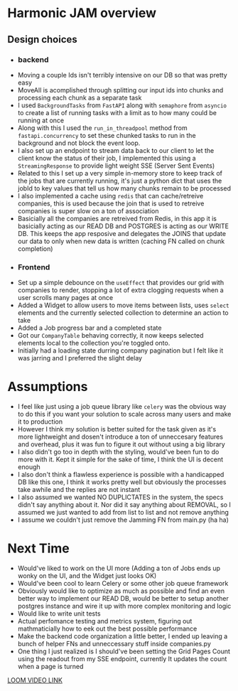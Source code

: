 # Harmonic JAM overview
## Design choices 
- ### backend
- Moving a couple Ids isn't terribly intensive on our DB so that was pretty easy
- MoveAll is acomplished through splitting our input ids into chunks and processing each chunk as a separate task
- I used `BackgroundTasks` from `FastAPI` along with `semaphore` from `asyncio` to create a list of running tasks with a limit as to how many could be running at once 
- Along with this I used the `run_in_threadpool` method from `fastapi.concurrency` to set these chunked tasks to run in the background and not block the event loop.
- I also set up an endpoint to stream data back to our client to let the client know the status of their job, I implemented this using a `StreamingResponse` to provide light weight SSE (Server Sent Events)
- Related to this I set up a very simple in-memory store to keep track of the jobs that are currently running, it's just a python dict that uses the jobId to key values that tell us how many chunks remain to be processed 
- I also implemented a cache using `redis` that can cache/retreive companies, this is used because the join that is used to retreive companies is super slow on a ton of association
- Basicially all the companies are retreived from Redis, in this app it is basicially acting as our READ DB and POSTGRES is acting as our WRITE DB. This keeps the app resposive and delegates the JOINS that update our data to only when new data is written (caching FN called on chunk completion) 
- ### Frontend
- Set up a simple debounce on the `useEffect` that provides our grid with companies to render, stopping a lot of extra clogging requests when a user scrolls many pages at once
- Added a Widget to allow users to move items between lists, uses `select` elements and the currently selected collection to determine an action to take 
- Added a Job progress bar and a completed state 
- Got our `CompanyTable` behaving correctly, it now keeps selected elements local to the collection you're toggled onto. 
- Initially had a loading state durring company pagination but I felt like it was jarring and I preferred the slight delay
# Assumptions
- I feel like just using a job queue library like `celery` was the obvious way to do this if you want your solution to scale across many users and make it to production 
- However I think my solution is better suited for the task given as it's more lightweight and dosen't introduce a ton of unneccesary features and overhead, plus it was fun to figure it out without using a big library
- I also didn't go too in depth with the styling, would've been fun to do more with it. Kept it simple for the sake of time, I think the UI is decent enough
- I also don't think a flawless experience is possible with a handicapped DB like this one, I think it works pretty well but obviously the processes take awhile and the replies are not instant 
- I also assumed we wanted NO DUPLICTATES in the system, the specs didn't say anything about it. Nor did it say anything about REMOVAL, so I assumed we just wanted to add from list to list and not remove anything 
- I assume we couldn't just remove the Jamming FN from main.py (ha ha)
# Next Time
- Would've liked to work on the UI more (Adding a ton of Jobs ends up wonky on the UI, and the Widget just looks OK)
- Would've been cool to learn Celery or some other job queue framework 
- Obviously would like to optimize as much as possible and find an even better way to implement our READ DB, would be better to setup another postgres instance and wire it up with more complex monitoring and logic  
- Would like to write unit tests 
- Actual perfomance testing and metrics system, figuring out mathmaticially how to eek out the best possible performance 
- Make the backend code organization a little better, I ended up leaving a bunch of helper FNs and unneccessary stuff inside companies.py
- One thing I just realized is I should've been setting the Grid Pages Count using the readout from my SSE endpoint, currently It updates the count when a page is turned 

[LOOM VIDEO LINK](https://www.loom.com/share/1d6e3c6599db4f3f9a87f44180fdaf80?sid=d109c388-93d3-4bbf-a146-f231b52745a4)